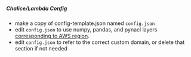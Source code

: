 ##### Chalice/Lambda Config

- make a copy of config-template.json named `config.json`
- edit `config.json` to use numpy, pandas, and pynacl
layers [corresponding to AWS region](https://github.com/keithrozario/Klayers/).
- edit `config.json` to refer to the correct custom domain, or delete that section if not needed

